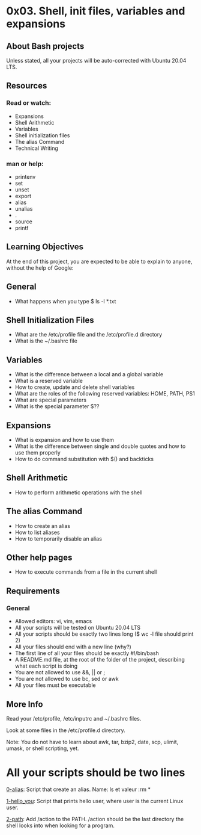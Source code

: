 # 0x03. Shell, init files, variables and expansions

## About Bash projects

Unless stated, all your projects will be auto-corrected with Ubuntu 20.04 LTS.

## Resources
### Read or watch:

* Expansions
* Shell Arithmetic
* Variables
* Shell initialization files
* The alias Command
* Technical Writing

### man or help:

* printenv
* set
* unset
* export
* alias
* unalias
* .
* source
* printf

## Learning Objectives
At the end of this project, you are expected to be able to explain to anyone, without the help of Google:

## General

* What happens when you type $ ls -l *.txt

## Shell Initialization Files

* What are the /etc/profile file and the /etc/profile.d directory
* What is the ~/.bashrc file

## Variables

* What is the difference between a local and a global variable
* What is a reserved variable
* How to create, update and delete shell variables
* What are the roles of the following reserved variables: HOME, PATH, PS1
* What are special parameters
* What is the special parameter $??
## Expansions

* What is expansion and how to use them
* What is the difference between single and double quotes and how to use them properly
* How to do command substitution with $() and backticks

## Shell Arithmetic

* How to perform arithmetic operations with the shell

## The alias Command

* How to create an alias
* How to list aliases
* How to temporarily disable an alias

## Other help pages

* How to execute commands from a file in the current shell

## Requirements

### General

* Allowed editors: vi, vim, emacs
* All your scripts will be tested on Ubuntu 20.04 LTS
* All your scripts should be exactly two lines long ($ wc -l file should print 2)
* All your files should end with a new line (why?)
* The first line of all your files should be exactly #!/bin/bash
* A README.md file, at the root of the folder of the project, describing what each script is doing
* You are not allowed to use &&, || or ;
* You are not allowed to use bc, sed or awk
* All your files must be executable

## More Info

Read your /etc/profile, /etc/inputrc and ~/.bashrc files.

Look at some files in the /etc/profile.d directory.

Note: You do not have to learn about awk, tar, bzip2, date, scp, ulimit, umask, or shell scripting, yet.

# All your scripts should be two lines

[0-alias](https://github.com/vessoutraore/alx-system_engineering-devops/tree/master/0-alias "0-alias"): Script that create an alias. Name: ls et valeur :rm *

[1-hello_you](https://github.com/vessoutraore/alx-system_engineering-devops/tree/master/1-hello_you "1-hello_you"): Script that prints hello user, where user is the current Linux user. 

[2-path](https://github.com/vessoutraore/alx-system_engineering-devops/tree/master/2-path "2-path"): Add /action to the PATH. /action should be the last directory the shell looks into when looking for a program.


